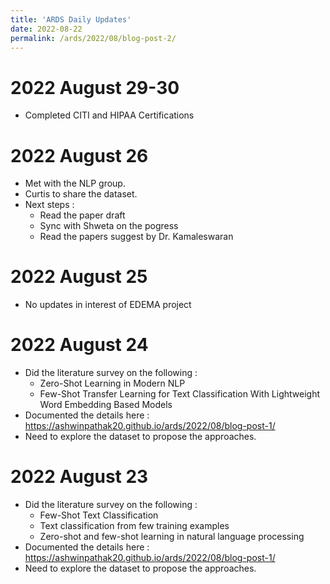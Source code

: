 ```yaml
---
title: 'ARDS Daily Updates'
date: 2022-08-22
permalink: /ards/2022/08/blog-post-2/
---
```


# 2022 August 29-30
- Completed CITI and HIPAA Certifications

# 2022 August 26
- Met with the NLP group.
- Curtis to share the dataset.
- Next steps :
  - Read the paper draft
  - Sync with Shweta on the pogress
  - Read the papers suggest by Dr. Kamaleswaran

# 2022 August 25
- No updates in interest of EDEMA project

# 2022 August 24
- Did the literature survey on the following :
  - Zero-Shot Learning in Modern NLP
  - Few-Shot Transfer Learning for Text Classification With Lightweight Word Embedding Based Models
- Documented the details here : https://ashwinpathak20.github.io/ards/2022/08/blog-post-1/
- Need to explore the dataset to propose the approaches.

# 2022 August 23
- Did the literature survey on the following :
    - Few-Shot Text Classification
    - Text classification from few training examples
    - Zero-shot and few-shot learning in natural language processing
- Documented the details here : https://ashwinpathak20.github.io/ards/2022/08/blog-post-1/
- Need to explore the dataset to propose the approaches.